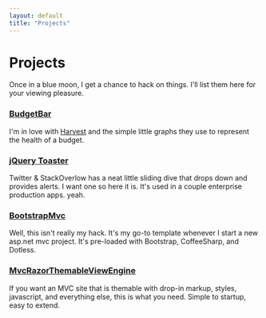 ```yaml
---
layout: default
title: "Projects"
---
```


# Projects

Once in a blue moon, I get a chance to hack on things. I'll list them here for your viewing pleasure.

### [BudgetBar](http://www.tekfolio.me/billy/portfolio/budget%20bar)

I'm in love with [Harvest](http://www.getharvest.com) and the simple little graphs they use to represent the health of a budget. 

### [jQuery Toaster](http://coovtech.com/projects/toaster)

Twitter & StackOverlow has a neat little sliding dive that drops down and provides alerts. I want one so here it is. It's used in a couple enterprise production apps. yeah.

### [BootstrapMvc](https://github.com/azcoov/BootstrapMvc)

Well, this isn't really my hack. It's my go-to template whenever I start a new asp.net mvc project. It's pre-loaded with Bootstrap, CoffeeSharp, and Dotless.

### [MvcRazorThemableViewEngine](https://github.com/azcoov/MvcRazorThemableViewEngine)

If you want an MVC site that is themable with drop-in markup, styles, javascript, and everything else, this is what you need. Simple to startup, easy to extend.
